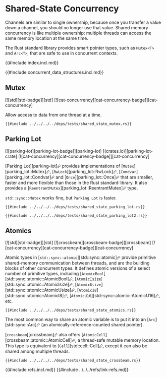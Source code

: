 # Shared-State Concurrency

Channels are similar to single ownership, because once you transfer a value down a channel, you should no longer use that value. Shared memory concurrency is like multiple ownership: multiple threads can access the same memory location at the same time.

The Rust standard library provides smart pointer types, such as `Mutex<T>` and `Arc<T>`, that are safe to use in concurrent contexts.

{{#include index.incl.md}}

{{#include concurrent_data_structures.incl.md}}

## Mutex

[![std][std-badge]][std]  [![cat-concurrency][cat-concurrency-badge]][cat-concurrency]

Allow access to data from one thread at a time.

```rust,editable
{{#include ../../../../deps/tests/shared_state_mutex.rs}}
```

## Parking Lot

[![parking-lot][parking-lot-badge]][parking-lot]  [(crates.io)][parking-lot-crate]  [![cat-concurrency][cat-concurrency-badge]][cat-concurrency]

[Parking Lot][parking-lot]⮳ provides implementations of [`Mutex`][parking_lot::Mutex]⮳, [`RwLock`][parking_lot::RwLock]⮳, [`Condvar`][parking_lot::Condvar]⮳ and [`Once`][parking_lot::Once]⮳ that are smaller, faster and more flexible than those in the Rust standard library. It also provides a [`ReentrantMutex`][parking_lot::ReentrantMutex]⮳ type.

`std::sync::Mutex` works fine, but `Parking Lot` is faster.

```rust,editable,mdbook-runnable
{{#include ../../../../deps/tests/shared_state_parking_lot.rs}}
```

```rust,editable,mdbook-runnable
{{#include ../../../../deps/tests/shared_state_parking_lot2.rs}}
```

## Atomics

[![std][std-badge]][std]  [![crossbeam][crossbeam-badge]][crossbeam]  [![cat-concurrency][cat-concurrency-badge]][cat-concurrency]

Atomic types in [`std::sync::atomic`][std::sync::atomic]⮳ provide primitive shared-memory communication between threads, and are the building blocks of other concurrent types. It defines atomic versions of a select number of primitive types, including [`AtomicBool`][std::sync::atomic::AtomicBool]⮳, [`AtomicIsize`][std::sync::atomic::AtomicIsize]⮳, [`AtomicUsize`][std::sync::atomic::AtomicUsize]⮳, [`AtomicI8`][std::sync::atomic::AtomicI8]⮳, [`AtomicU16`][std::sync::atomic::AtomicU16]⮳, etc.

```rust,editable,mdbook-runnable
{{#include ../../../../deps/tests/shared_state_atomics.rs}}
```

The most common way to share an atomic variable is to put it into an [`Arc`][std::sync::Arc]⮳ (an atomically-reference-counted shared pointer).

[`crossbeam`][crossbeam]⮳ also offers [`AtomicCell`][crossbeam::atomic::AtomicCell]⮳, a thread-safe mutable memory location. This type is equivalent to [`Cell`][std::cell::Cell]⮳, except it can also be shared among multiple threads.

```rust,editable,mdbook-runnable
{{#include ../../../../deps/tests/shared_state_crossbeam.rs}}
```

{{#include refs.incl.md}}
{{#include ../../../refs/link-refs.md}}
